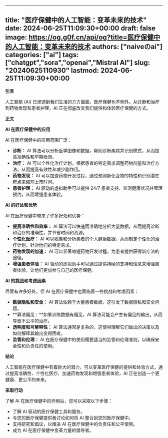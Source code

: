 
---
title: "医疗保健中的人工智能：变革未来的技术"
date: 2024-06-25T11:09:30+00:00
draft: false
image: https://og.g0f.cn/api/og?title=医疗保健中的人工智能：变革未来的技术
authors: ["naiveのai"]
categories: ["ai"]
tags: ["chatgpt","sora","openai","Mistral AI"]
slug: "20240625110930"
lastmod: 2024-06-25T11:09:30+00:00
---
**引言**

人工智能 (AI) 已渗透到我们生活的方方面面，医疗保健也不例外。从诊断和治疗到药物发现和患者护理，AI 正在彻底改变我们提供和体验医疗保健的方式。

**正文**

**AI 在医疗保健中的应用**

AI 在医疗保健中的应用范围广泛：

* **诊断：** AI 算法可以分析医学图像和数据，帮助诊断疾病并识别模式，从而提高准确性和早期检测。
* **治疗：** AI 可以个性化治疗计划，根据患者的特定需求调整药物剂量和治疗方法，从而提高有效性和减少副作用。
* **药物发现：** AI 可以加速药物开发过程，通过预测新化合物的特性和识别潜在靶点来缩短上市时间。
* **患者护理：** AI 驱动的虚拟助手可以提供 24/7 患者支持、监测健康状况并管理预约，从而增强患者体验。

**AI 的好处和优势**

AI 在医疗保健中带来了许多好处和优势：

* **提高准确性和效率：** AI 算法可以快速而准确地分析大量数据，从而提高诊断和治疗的准确性，并节省时间和资源。
* **个性化医疗：** AI 可以收集和分析患者的个人健康数据，从而制定个性化的治疗计划，针对他们的特定需求。
* **药物发现的加速：** AI 可以显著缩短药物开发过程，为患者提供获得新疗法的途径。
* **增强患者体验：** AI 驱动的虚拟助手可以通过提供持续的支持和信息来增强患者体验，让他们更加参与自己的医疗保健。

**AI 的挑战和考虑因素**

尽管有许多好处，但 AI 在医疗保健中也面临着一些挑战和考虑因素：

* **数据隐私和安全：** AI 算法依赖于大量患者数据，这引发了数据隐私和安全问题。
* **算法偏见：**如果训练数据有偏见，AI 算法可能会产生有偏见的输出，从而导致不公平的治疗。
* **透明度和可解释性：** AI 算法通常是复杂的，这使得理解它们做出的决策以及如何解释其输出变得困难。
* **监管和伦理：** AI 在医疗保健中的使用需要适当的监管和伦理准则，以确保安全性和负责任的使用。

**结论**

人工智能在医疗保健中有着巨大的潜力，可以变革医疗保健的提供和体验方式。通过提高准确性、个性化医疗、加速药物发现和增强患者体验，AI 正在创造一个更健康、更公平的未来。

**采取行动**

了解 AI 在医疗保健中的作用后，您可以采取以下步骤：

* 了解 AI 驱动的医疗保健工具和服务。
* 与您的医疗保健提供者讨论如何将 AI 整合到您的医疗保健中。
* 支持研究和倡议，以推进 AI 在医疗保健中的负责任和公平使用。
* 成为 AI 在医疗保健中变革力量的倡导者。